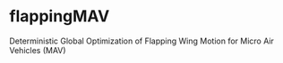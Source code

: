 # flappingMAV
Deterministic Global Optimization of Flapping Wing Motion for Micro Air Vehicles (MAV)
